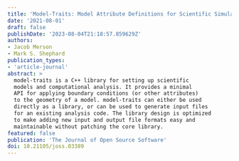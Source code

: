 ```yaml
---
title: 'Model-Traits: Model Attribute Definitions for Scientific Simulations in C++'
date: '2021-08-01'
draft: false
publishDate: '2023-08-04T21:18:57.859629Z'
authors:
- Jacob Merson
- Mark S. Shephard
publication_types:
- 'article-journal'
abstract: >
  model-traits is a C++ library for setting up scientific 
  models and computational analysis. It provides a minimal 
  API for applying boundary conditions (or other attributes) 
  to the geometry of a model. model-traits can either be used 
  directly as a library, or can be used to generate input files 
  for an existing analysis code. The library design is optimized 
  to make adding new input and output file formats easy and 
  maintainable without patching the core library.
featured: false
publication: 'The Journal of Open Source Software'
doi: 10.21105/joss.03389
---
```


